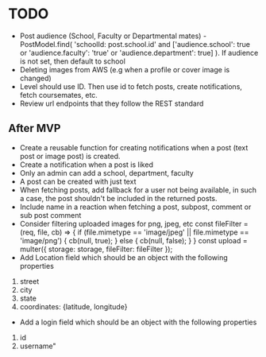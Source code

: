 # TODO

- Post audience (School, Faculty or Departmental mates) - PostModel.find(
  'schoolId: post.school.id' and ['audience.school': true or 'audience.faculty': 'true' or 'audience.department': true]
  ). If audience is not set, then default to school
- Deleting images from AWS (e.g when a profile or cover image is changed)
- Level should use ID. Then use id to fetch posts, create notifications, fetch coursemates, etc.
- Review url endpoints that they follow the REST standard

## After MVP

- Create a reusable function for creating notifications when a post (text post or image post) is created.
- Create a notification when a post is liked
- Only an admin can add a school, department, faculty
- A post can be created with just text
- When fetching posts, add fallback for a user not being available,
  in such a case, the post shouldn't be included in the returned posts.
- Include name in a reaction when fetching a post, subpost, comment or sub post comment
- Consider filtering uploaded images for png, jpeg, etc
  const fileFilter = (req, file, cb) => {
  if (file.mimetype == 'image/jpeg' || file.mimetype == 'image/png') {
  cb(null, true);
  } else {
  cb(null, false);
  }
  }
  const upload = multer({ storage: storage, fileFilter: fileFilter });
- Add Location field which should be an object with the following properties

1. street
2. city
3. state
4. coordinates: {latitude, longitude}

- Add a login field which should be an object with the following properties

1. id
2. username"
